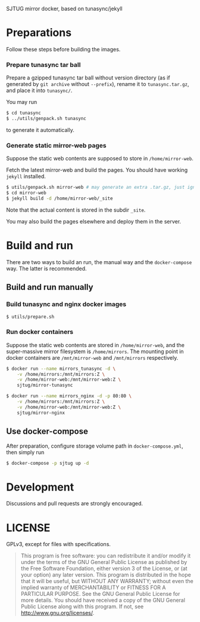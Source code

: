 SJTUG mirror docker, based on tunasync/jekyll

# Preparations

Follow these steps before building the images.

### Prepare tunasync tar ball

Prepare a gzipped tunasync tar ball without version directory (as if generated
by `git archive` without `--prefix`), rename it to `tunasync.tar.gz`, and
place it into `tunasync/`.

You may run
```sh
$ cd tunasync
$ ../utils/genpack.sh tunasync
```
to generate it automatically.

### Generate static mirror-web pages

Suppose the static web contents are supposed to store in `/home/mirror-web`.

Fetch the latest mirror-web and build the pages. You should have working
`jekyll` installed.

```sh
$ utils/genpack.sh mirror-web # may generate an extra .tar.gz, just ignore it
$ cd mirror-web
$ jekyll build -d /home/mirror-web/_site
```

Note that the actual content is stored in the subdir `_site`.

You may also build the pages elsewhere and deploy them in the server.

# Build and run

There are two ways to build an run, the manual way and the `docker-compose`
way. The latter is recommended.

## Build and run manually

### Build tunasync and nginx docker images

```sh
$ utils/prepare.sh
```

### Run docker containers

Suppose the static web contents are stored in `/home/mirror-web`, and the
super-massive mirror filesystem is `/home/mirrors`.
The mounting point in docker containers are `/mnt/mirror-web` and
`/mnt/mirrors` respectively.

```sh
$ docker run --name mirrors_tunasync -d \
	-v /home/mirrors:/mnt/mirrors:Z \
	-v /home/mirror-web:/mnt/mirror-web:Z \
	sjtug/mirror-tunasync

$ docker run --name mirrors_nginx -d -p 80:80 \
	-v /home/mirrors:/mnt/mirrors:Z \
	-v /home/mirror-web:/mnt/mirror-web:Z \
	sjtug/mirror-nginx
```

## Use docker-compose

After preparation, configure storage volume path in `docker-compose.yml`, then
simply run
```sh
$ docker-compose -p sjtug up -d
```

# Development
Discussions and pull requests are strongly encouraged.

# LICENSE
GPLv3, except for files with specifications.

 > This program is free software: you can redistribute it and/or modify it under the terms of the GNU General Public License as published by the Free Software Foundation, either version 3 of the License, or (at your option) any later version.
 > This program is distributed in the hope that it will be useful, but WITHOUT ANY WARRANTY; without even the implied warranty of MERCHANTABILITY or FITNESS FOR A PARTICULAR PURPOSE. See the GNU General Public License for more details.
 > You should have received a copy of the GNU General Public License along with this program. If not, see http://www.gnu.org/licenses/.
